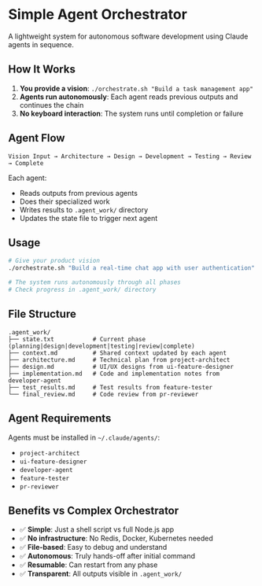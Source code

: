 # Simple Agent Orchestrator

A lightweight system for autonomous software development using Claude agents in sequence.

## How It Works

1. **You provide a vision**: `./orchestrate.sh "Build a task management app"`
2. **Agents run autonomously**: Each agent reads previous outputs and continues the chain
3. **No keyboard interaction**: The system runs until completion or failure

## Agent Flow

```
Vision Input → Architecture → Design → Development → Testing → Review → Complete
```

Each agent:
- Reads outputs from previous agents
- Does their specialized work  
- Writes results to `.agent_work/` directory
- Updates the state file to trigger next agent

## Usage

```bash
# Give your product vision
./orchestrate.sh "Build a real-time chat app with user authentication"

# The system runs autonomously through all phases
# Check progress in .agent_work/ directory
```

## File Structure

```
.agent_work/
├── state.txt           # Current phase (planning|design|development|testing|review|complete)
├── context.md          # Shared context updated by each agent
├── architecture.md     # Technical plan from project-architect
├── design.md           # UI/UX designs from ui-feature-designer  
├── implementation.md   # Code and implementation notes from developer-agent
├── test_results.md     # Test results from feature-tester
└── final_review.md     # Code review from pr-reviewer
```

## Agent Requirements

Agents must be installed in `~/.claude/agents/`:
- `project-architect`
- `ui-feature-designer` 
- `developer-agent`
- `feature-tester`
- `pr-reviewer`

## Benefits vs Complex Orchestrator

- ✅ **Simple**: Just a shell script vs full Node.js app
- ✅ **No infrastructure**: No Redis, Docker, Kubernetes needed
- ✅ **File-based**: Easy to debug and understand
- ✅ **Autonomous**: Truly hands-off after initial command
- ✅ **Resumable**: Can restart from any phase
- ✅ **Transparent**: All outputs visible in `.agent_work/`